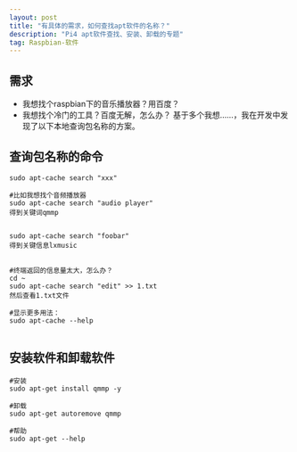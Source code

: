 ```yaml
---
layout: post
title: "有具体的需求，如何查找apt软件的名称？"
description: "Pi4 apt软件查找、安装、卸载的专题"
tag: Raspbian-软件
---   
```



## 需求
* 我想找个raspbian下的音乐播放器？用百度？
* 我想找个冷门的工具？百度无解，怎么办？
基于多个我想……，我在开发中发现了以下本地查询包名称的方案。



## 查询包名称的命令

```
sudo apt-cache search "xxx"

#比如我想找个音频播放器
sudo apt-cache search "audio player" 
得到关键词qmmp


sudo apt-cache search "foobar" 
得到关键信息lxmusic


#终端返回的信息量太大，怎么办？
cd ~
sudo apt-cache search "edit" >> 1.txt
然后查看1.txt文件

#显示更多用法：
sudo apt-cache --help


```

## 安装软件和卸载软件
```
#安装
sudo apt-get install qmmp -y

#卸载
sudo apt-get autoremove qmmp

#帮助
sudo apt-get --help

```



